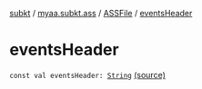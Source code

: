[subkt](../../index.md) / [myaa.subkt.ass](../index.md) / [ASSFile](index.md) / [eventsHeader](./events-header.md)

# eventsHeader

`const val eventsHeader: `[`String`](https://kotlinlang.org/api/latest/jvm/stdlib/kotlin/-string/index.html) [(source)](https://github.com/Myaamori/SubKt/blob/0.1.8/src/main/kotlin/myaa/subkt/ass/parser.kt#L90)